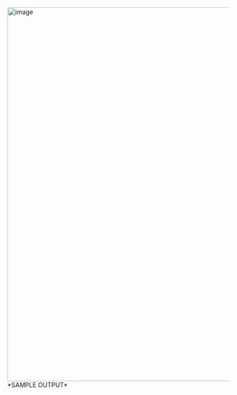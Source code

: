 <img width="845" alt="image" src="https://github.com/user-attachments/assets/29622ac1-9cb1-40af-ad44-e8cb98f37cf0">
*SAMPLE OUTPUT*
